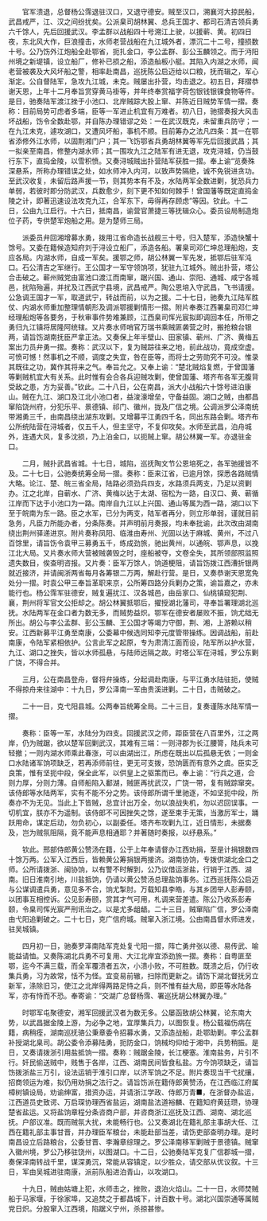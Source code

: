 <!-- { "loadSidebar": true } -->
　　官军溃退，总督杨公霈退驻汉口，又退守德安。贼至汉口，溯襄河大掠民船，武昌戒严，江、汉之间纷扰矣。公派臬司胡林翼、总兵王国才、都司石清吉领兵勇六千馀人，先后回援武汉。李孟群以战船四十号溯江上驶，以援蕲、黄。初四日夜，东北风大作，巨浪撞击，水师老营战船在九江城外者，漂沉二十二号，撞损数十号。公乃饬外江炮船全赴鄂省，扼扎金口，李公孟群、彭公玉麟领之。而于沔阳州境之新堤镇，设立船厂，修补已损之船，添造舢板小艇。其陷入内湖之水师，闻老营被袭及大风坏船之警，相率赴南昌，巡抚陈公启迈给以口粮，抚而辑之，军心渐定。公自督陆军，急攻九江城，未克。贼屡出扑营，均击退之。初五日，拜摺恭谢天恩，上年十二月奉旨赏穿黄马褂等，并年终奉赏福字荷包银钱银锞食物等件。是日，驰奏陆军渡江挫于小池口、北岸贼踪大股上窜、并陈近日贼势军情一摺。奏称：目前局势可虑者多端，臣等一军进止机宜有万难者。初八日，驰摺奏报大风击坏战船，饬令全数赴鄂，并自陈办理错谬之处：一在武汉既克，未留重兵防守；一在九江未克，遽攻湖口，又遭风坏船，事机不顺。目前筹办之法凡四条：其一在鄂省添修外江水师，以固荆湘门户；其一飞饬鄂省兵勇胡林翼等军先后回援武昌；其一拟亲至南昌，修整内湖水师；其一围攻九江之陆军有进无退，攻克浔城，仍当鼓行东下，直捣金陵，以雪积愤。又奏浔城贼出扑营陆军获胜一摺。奉上谕“览奏殊深悬系，所称办理错误之处，如水师冲入内河，以致声势隔绝，诚不免锐进贪功。至武汉收复，未留后路声援一节，则其势本有不及，水陆两军全数进剿，犹恐兵力单弱，若彼时即分防武汉，兵数愈少，刻下更不知如何棘手！曾国藩等既定直捣金陵之计，即著迅速设法攻克九江，合军东下，毋得再存顾虑”等因。钦此。十二日，公由九江启行。十六日，抵南昌，谕营官萧捷三等抚辑众心。委员设局制造炮位子药，专供楚军炮船之用。是为楚师三局。

　　派委员弁回湘增募水勇，拨用江省命造长战舰三十号，归入楚军，添造快蟹十馀号。又委在籍候造知府刘于浔设立船厂，添造各船。署臬司邓仁坤总理船炮，支应各局。内湖水师，自成一军矣。援鄂之师，胡公林翼一军先发，抵鄂后驻军沌口。石公清吉之军继行。王公国才一军守领饷项，犹驻九江城外。贼出扑营，塔公合击破之。蕲州贼党由富池口渡江而南窜，踞兴国、通山、崇阳、通城、咸宁各城邑，扰陷殆遍，并扰及江西武宁县境，武昌戒严。陶公恩培入守武昌，飞书请援。公急调王国才一军，取道武宁，转战而前，以为之援。二十七日，驰奏九江陆军胜仗、内湖水师重加整理情朝形及调派鄂援剿情形一摺。附片奉奏江西署臬司邓仁坤经理船炮等各要务，于秋审事件势难兼顾，江西臬司恽光宸拟即调回本任，所带之勇归九江镇将居隆阿统辖。又片奏水师哨官万瑞书乘贼匪袭营之时，搬抢粮台银两，请旨饬湖南抚臣严拿正法。又奏保上年半壁山、田家镇、蕲州、广济、黄梅五案出力员弁勇一摺。奏称：武汉以下，复为贼踪往来之地，前此战功，竟成空虚。可愤可憾！然事机之不顺，调度之失宜，咎在臣等，而将士之劳勋究不可没。惟录其既往之功，冀作其将来之气。奉旨允之。又奉上谕：“楚北贼焰复燃，于曾国藩等剿贼机宜大有关系。此时惟有会合各兵迎贼攻剿，使曾国藩、塔齐布各军无腹背受敌之患，方为妥善。”钦此。二十八日，公在南昌，派大小战船六十馀号进泊康山。贼在九江、湖口及江北小池口者，益浚濠增垒，守备益固。湖口之贼，由都昌窜陷饶州府，分犯乐平、景德镇、祁门、徽州，拢及广信之境。公调派罗公泽南统带湘勇三千，由南昌绕出湖东攻剿。又增募平江勇四千名，同出东路会剿。塔齐布公所统陆营在浔城者，仅五千人，但主坚守，不复仰攻矣。水师至武昌，泊舟城外，连遇大风，复多沈损，乃上泊金口，以扼贼上窜。胡公林翼一军。亦退驻金口。

　　二月，贼扑武昌省城。十七日，城陷，巡抚陶文节公恩培死之，各军驰援皆不及。二十七日，公驰奏统筹全局一摺。奏称：臣来江省，已逾月馀，探悉各路贼情大略。论江、楚、皖三省全局，陆路必须劲兵四支，水路须兵两支，乃足以资剿办。江之北岸，自蕲水、广济、黄梅以达于太湖、宿松为一路，自汉口、黄、蕲循江岸而下达于小池口为一路。南岸自九江以上兴国、通山等属为西一路，湖口以下至于皖南为东一路。臣之水军，已分为两支，陆军者再分，则立形单弱，谨就目前急务，凡臣力所能办者，分条陈奏。并声明前月奏报，均未奉批谕，此次改由湖南绕出荆州驿递进京。附片奏称凤阳、临淮由寿州、光固以达于麻城、黄州，不过八百馀里，请旨饬令袁甲三募勇五千，练成劲旅，驰出黄州，以通皖、鄂声息，以挽江北大局。又片奏水师大营被贼袭毁之时，座船被夺，文卷全失，其所领部照监照遗失数目，俟查明咨报。又片奏：臣军万馀人，饷道梗阻，请旨饬拨江西漕折银两就近接济，并请闽浙两省每月各筹银二万两，解赴行营。是日，又奏恭谢天恩宽免处分一摺。时袁公甲三奉旨革职来京，公所筹四路分兵剿办之策，谕旨嘉之，亦未能行也。杨公霈军驻德安，贼复遍扰江、汉各城邑，由岳家口、仙桃镇窥犯荆、襄，荆州将军官文公拒却之。胡公林翼抵鄂后，擢授湖北藩司，寻奉旨署理湖北巡抚。水陆两军在金口者为数无多，而贼势益炽。鄂军在德安者屡败不振，饷尤绌无所出。胡公与李公孟群、彭公玉麟、王公国才等竭力守御，荆、湘，上游赖以稍安。江西新募平江勇至南康，公委幕中候选同知李元度管带操练。因调战船，前赴南康，令陆军紧相依护。公言此军之起原，专为肃清江面而设，陆军所以护水营，九江、湖口之挫失，皆以水师孤悬，与陆师远隔之故。时塔公军在浔城，罗公东剿广饶，不得合并。

　　三月，公在南昌登舟，督将弁操练，分起调赴南康，与平江勇水陆驻扼，使贼不得掠舟来往湖中：十九日，罗公泽南一军由贵溪进剿。二十日，击贼破之。

　　二十一日，克弋阳县城。公两奉旨统筹全局。二十三日，复奏谨陈水陆军情一摺。

　　奏称：臣等一军，水陆分为四支。回援武汉之师，距臣营在八百里外，江之两岸，仍为贼踞，欲以楚军回剿武汉，其难有三端：一则浔郡为长江腰膂，陆兵未可轻撤；一则内湖水师乘此春涨，可以由湖出江，所虑在既出以后孤悬无依；一则金口水陆诸军饷项缺乏，若再添师前往，更无可支拨，恐饷匮而有意外之虞。臣实乏良策，惟有坚扼中段，保全此军，以供皇上之驱策而已。奉上谕：“行兵之道，合则力厚，分则力薄。自师船陷入鄱湖，贼匪再扰武汉，广饶一带，复有贼踪窜突。该侍郎等水陆两军，实有不能不分之势。该侍郎所谓千里驰逐，不如坚扼中段，所奏亦不为无见。当此上下皆贼，总宜计出万全，勿以浪战失机，勿以迟回误事。一切机宜，朕亦不为遥制。该侍郎不可因挫失之馀，遂至束手无策，当激厉军士，踊跃用命，谋定后动，勿负初心，以副委任。塔齐布攻剿九江，近日情形，未据奏及，岂为贼氛阻隔，竟不能声息相通耶？并著随时奏报，以纾悬系。”

　　钦此。邢部侍郎黄公赞汤在籍，公于上年奉请督办江西劝捐，至是计捐银数四十馀万两。公军入江西后，皆赖黄公筹捐银两接济。湖南协饷，专拨供湖北金口之师。公所请拨浙、闽协饷，以有警不时解到，公乃议借运浙盐，行销于江西、湖南。旧日淮南引地，川盐抵饷，仍请以黄公赞汤总理盐饷事务。江西巡抚陈公启迈与公谋调遣兵勇，意见多不合，饷尤掣肘。万载知县李皓，与其乡团举人彭寿颐，以团事互相控诉。公见彭寿颐，赏其才气可用，札调来营差遣。陈公乃收系彭寿颐，令臬司恽光宸严刑讯治之。以是尤多龃龉。二十三日，贼窜陷广信，罗公泽南由弋阳追剿破之。二十七日，克广信府城。贼窜入浙江境。公由南昌督水师进发，驻吴城镇。

　　四月初一日，驰奏罗泽南陆军克处复弋阳一摺，阵亡勇弁张以德、易传武、喻能益请恤。又奏陈湖北兵勇不可复用、大江北岸宜添劲旅一摺。奏称：自粤匪至鄂，迄今不满三载，而全军覆溃者五次，小溃小败，不可胜数。既溃之后，仍行收集兵勇，习为故常，恬不为怪。宜变易前辙，扫除而更新之。请饬下湖北督抚另立新军，涤除旧习，使江之北岸得两路足恃之兵，则不惟有益大局，即臣等水陆各军，亦有恃而不恐。奉寄谕：“交湖广总督杨霈、署巡抚胡公林翼办理。”

　　时鄂军屯聚德安，湘军回援武汉者为数无多。公屡函致胡公林翼，论东南大势，以武昌据金陵上游，为必争之地，宜厚集兵力，以图恢复。杨公载福伤病在籍，病稍痊，湖南巡抚骆公秉章委令招募水勇，又添造战船，赴鄂助剿。李公孟群补授湖北臬司。胡公委令添募陆勇，扼防金口，饷械均仰给于湘中，兵势稍振。是日，又奏请拨浙引用盐抵饷一摺。奏称：贼踞金陵，长江梗塞。淮南盐务，片引不行。奸民偷送贼中，贱售于各岸，江西、湖南民间皆食私盐。方今饷项缺乏，请旨饬拨浙盐三万引，设法运销于淮引口岸，以济军饷之不足。附片奏现当干弋扰攘，招商领运为难，拟仍用劝捐之法行之。请旨饬派在籍侍郎黄赞汤，在江西临江府属樟树镇设局，劝谕绅富，措资办运，并请浙江学政、侍郎万青■，在浙督办盐运，江西道员史致谔、万启琛协理西省盐运，湖南盐法道裕麟、在籍知府黄廷瓒，协理楚省盐运。又将盐饷章程分条咨商户部，并咨商浙江巡抚及江西、湖南、湖北巡抚。户部议准。既而贼氛大扰，未能畅行也。公又奏湖北在籍礼部主事胡大任、江西在籍礼部主事甘晋，并办理臣军粮台，未能赴部当差，请饬吏部查明办理。是时南昌设立后路粮台，公委甘晋、李瀚章综理之。罗公泽南移军剿贼于景德镇。贼窜入徽州境，罗公乃移驻饶州，以图湖口。十二日，公驰奏陆军克复广信郡城一摺，奏保泽南转战千里，谋深勇沉，常能从容镇定，以少胜众，请交部从优议叙。十三日，军由吴城进驻南康，派前队船进泊青山，以攻湖口。

　　十九日，贼由姑塘上犯，水师击之，挫败，退泊火焰山。二十一日，水师焚贼船于马家堰，于徐家埠，又追焚之于都昌城下，计百数十号。湖北兴国崇通等属贼党日炽。分股窜入江西境，陷踞义宁州，杀掠甚惨。

